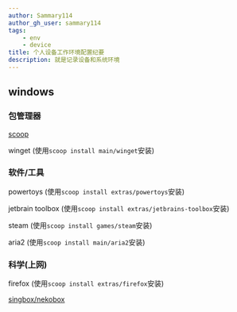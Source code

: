 ```yaml
---
author: Sammary114
author_gh_user: sammary114
tags:
    - env
    - device
title: 个人设备工作环境配置纪要
description: 就是记录设备和系统环境
---
```


## windows

### 包管理器

[scoop](https://scoop.sh)

winget (使用`scoop install main/winget`安装)

### 软件/工具

powertoys (使用`scoop install extras/powertoys`安装)

jetbrain toolbox (使用`scoop install extras/jetbrains-toolbox`安装)

steam (使用`scoop install games/steam`安装)

aria2 (使用`scoop install main/aria2`安装)

### 科学(上网)

firefox (使用`scoop install extras/firefox`安装)

[singbox/nekobox](https://matsuridayo.github.io/)
